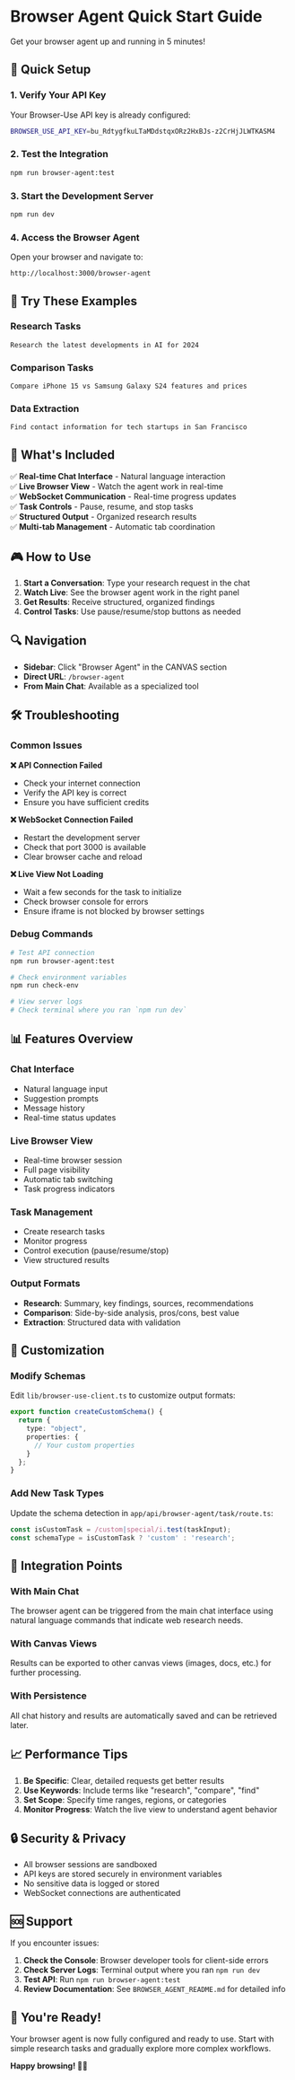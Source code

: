 # Browser Agent Quick Start Guide

Get your browser agent up and running in 5 minutes!

## 🚀 Quick Setup

### 1. Verify Your API Key
Your Browser-Use API key is already configured:
```bash
BROWSER_USE_API_KEY=bu_RdtygfkuLTaMDdstqxORz2HxBJs-z2CrHjJLWTKASM4
```

### 2. Test the Integration
```bash
npm run browser-agent:test
```

### 3. Start the Development Server
```bash
npm run dev
```

### 4. Access the Browser Agent
Open your browser and navigate to:
```
http://localhost:3000/browser-agent
```

## 🎯 Try These Examples

### Research Tasks
```
Research the latest developments in AI for 2024
```

### Comparison Tasks
```
Compare iPhone 15 vs Samsung Galaxy S24 features and prices
```

### Data Extraction
```
Find contact information for tech startups in San Francisco
```

## 🔧 What's Included

✅ **Real-time Chat Interface** - Natural language interaction  
✅ **Live Browser View** - Watch the agent work in real-time  
✅ **WebSocket Communication** - Real-time progress updates  
✅ **Task Controls** - Pause, resume, and stop tasks  
✅ **Structured Output** - Organized research results  
✅ **Multi-tab Management** - Automatic tab coordination  

## 🎮 How to Use

1. **Start a Conversation**: Type your research request in the chat
2. **Watch Live**: See the browser agent work in the right panel
3. **Get Results**: Receive structured, organized findings
4. **Control Tasks**: Use pause/resume/stop buttons as needed

## 🔍 Navigation

- **Sidebar**: Click "Browser Agent" in the CANVAS section
- **Direct URL**: `/browser-agent`
- **From Main Chat**: Available as a specialized tool

## 🛠️ Troubleshooting

### Common Issues

**❌ API Connection Failed**
- Check your internet connection
- Verify the API key is correct
- Ensure you have sufficient credits

**❌ WebSocket Connection Failed**
- Restart the development server
- Check that port 3000 is available
- Clear browser cache and reload

**❌ Live View Not Loading**
- Wait a few seconds for the task to initialize
- Check browser console for errors
- Ensure iframe is not blocked by browser settings

### Debug Commands

```bash
# Test API connection
npm run browser-agent:test

# Check environment variables
npm run check-env

# View server logs
# Check terminal where you ran `npm run dev`
```

## 📊 Features Overview

### Chat Interface
- Natural language input
- Suggestion prompts
- Message history
- Real-time status updates

### Live Browser View
- Real-time browser session
- Full page visibility
- Automatic tab switching
- Task progress indicators

### Task Management
- Create research tasks
- Monitor progress
- Control execution (pause/resume/stop)
- View structured results

### Output Formats
- **Research**: Summary, key findings, sources, recommendations
- **Comparison**: Side-by-side analysis, pros/cons, best value
- **Extraction**: Structured data with validation

## 🎨 Customization

### Modify Schemas
Edit `lib/browser-use-client.ts` to customize output formats:
```typescript
export function createCustomSchema() {
  return {
    type: "object",
    properties: {
      // Your custom properties
    }
  };
}
```

### Add New Task Types
Update the schema detection in `app/api/browser-agent/task/route.ts`:
```typescript
const isCustomTask = /custom|special/i.test(taskInput);
const schemaType = isCustomTask ? 'custom' : 'research';
```

## 🔗 Integration Points

### With Main Chat
The browser agent can be triggered from the main chat interface using natural language commands that indicate web research needs.

### With Canvas Views
Results can be exported to other canvas views (images, docs, etc.) for further processing.

### With Persistence
All chat history and results are automatically saved and can be retrieved later.

## 📈 Performance Tips

1. **Be Specific**: Clear, detailed requests get better results
2. **Use Keywords**: Include terms like "research", "compare", "find"
3. **Set Scope**: Specify time ranges, regions, or categories
4. **Monitor Progress**: Watch the live view to understand agent behavior

## 🔒 Security & Privacy

- All browser sessions are sandboxed
- API keys are stored securely in environment variables
- No sensitive data is logged or stored
- WebSocket connections are authenticated

## 🆘 Support

If you encounter issues:

1. **Check the Console**: Browser developer tools for client-side errors
2. **Check Server Logs**: Terminal output where you ran `npm run dev`
3. **Test API**: Run `npm run browser-agent:test`
4. **Review Documentation**: See `BROWSER_AGENT_README.md` for detailed info

## 🎉 You're Ready!

Your browser agent is now fully configured and ready to use. Start with simple research tasks and gradually explore more complex workflows.

**Happy browsing! 🤖🌐**
